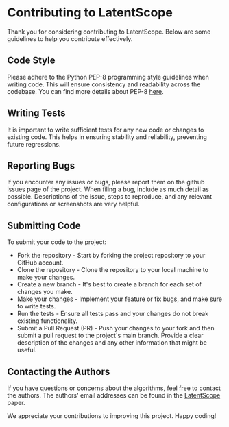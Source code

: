 # Contributing to LatentScope
Thank you for considering contributing to LatentScope. Below are some guidelines to help you contribute effectively.

## Code Style
Please adhere to the Python PEP-8 programming style guidelines when writing code. This will ensure consistency and readability across the codebase. You can find more details about PEP-8 [here](https://peps.python.org/pep-0008/).

## Writing Tests
It is important to write sufficient tests for any new code or changes to existing code. This helps in ensuring stability and reliability, preventing future regressions.

## Reporting Bugs
If you encounter any issues or bugs, please report them on the github issues page of the project. When filing a bug, include as much detail as possible. Descriptions of the issue, steps to reproduce, and any relevant configurations or screenshots are very helpful.

## Submitting Code
To submit your code to the project:
- Fork the repository - Start by forking the project repository to your GitHub account.
- Clone the repository - Clone the repository to your local machine to make your changes.
- Create a new branch - It's best to create a branch for each set of changes you make.
- Make your changes - Implement your feature or fix bugs, and make sure to write tests.
- Run the tests - Ensure all tests pass and your changes do not break existing functionality.
- Submit a Pull Request (PR) - Push your changes to your fork and then submit a pull request to the project's main branch. Provide a clear description of the changes and any other information that might be useful.

## Contacting the Authors
If you have questions or concerns about the algorithms, feel free to contact the authors. The authors' email addresses can be found in the [LatentScope](https://netman.aiops.org/wp-content/uploads/2024/07/LatentScope_CameraReady_final.pdf) paper.

We appreciate your contributions to improving this project. Happy coding!
